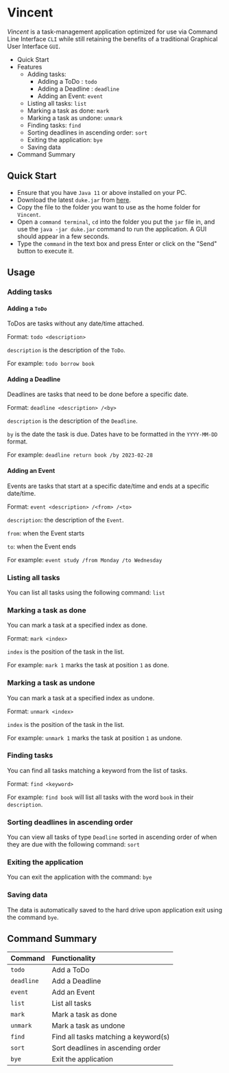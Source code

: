 # Vincent

_Vincent_ is a task-management application optimized for use via Command Line Interface `CLI` 
while still retaining the benefits of a traditional Graphical User Interface `GUI`.

- Quick Start
- Features
   - Adding tasks:
      - Adding a ToDo : `todo`
      - Adding a Deadline : `deadline`
      - Adding an Event: `event`
   - Listing all tasks: `list`
   - Marking a task as done: `mark`
   - Marking a task as undone: `unmark`
   - Finding tasks: `find`
   - Sorting deadlines in ascending order: `sort`
   - Exiting the application: `bye`
   - Saving data
- Command Summary

## Quick Start

* Ensure that you have `Java 11` or above installed on your PC.
* Download the latest `duke.jar` from [here](https://github.com/redHat-arko/ip/releases).
* Copy the file to the folder you want to use as the home folder for `Vincent`.
* Open a `command terminal`, `cd` into the folder you put the `jar`
file in, and use the `java -jar duke.jar` command to run the application. A GUI should appear in a few seconds.
* Type the `command` in the text box and press Enter or click on the "Send" button to execute it.

## Usage

### Adding tasks

#### Adding a `ToDo`

ToDos are tasks without any date/time attached.

Format: `todo <description>`

`description` is the description of the `ToDo`.

For example: `todo borrow book`

#### Adding a Deadline

Deadlines are tasks that need to be done before a specific date.

Format: `deadline <description> /<by>`

`description` is the description of the `Deadline`.

`by` is the date the task is due. Dates have to be formatted in the `YYYY-MM-DD` format.

For example: `deadline return book /by 2023-02-28`

#### Adding an Event

Events are tasks that start at a specific date/time and ends at a specific date/time.

Format: `event <description> /<from> /<to>`

`description`: the description of the `Event`.

`from`: when the Event starts

`to`: when the Event ends

For example: `event study /from Monday /to Wednesday`

### Listing all tasks

You can list all tasks using the following command: `list`

### Marking a task as done

You can mark a task at a specified index as done.

Format: `mark <index>`

`index` is the position of the task in the list.

For example: `mark 1` marks the task at position `1` as done.

### Marking a task as undone

You can mark a task at a specified index as undone.

Format: `unmark <index>`

`index` is the position of the task in the list.

For example: `unmark 1` marks the task at position `1` as undone.

### Finding tasks

You can find all tasks matching a keyword from the list of tasks.

Format: `find <keyword>`

For example: `find book` will list all tasks with the word `book` in their `description`.

### Sorting deadlines in ascending order

You can view all tasks of type `Deadline` sorted in ascending order of when they are 
due with the following command: `sort`

### Exiting the application

You can exit the application with the command: `bye`

### Saving data

The data is automatically saved to the hard drive upon application exit using the command `bye`.

## Command Summary

| Command    | Functionality                        |
|:-----------|:-------------------------------------|
| `todo`     | Add a ToDo                           |
| `deadline` | Add a Deadline                       |
| `event`    | Add an Event                         |
| `list`     | List all tasks                       |
| `mark`     | Mark a task as done                  |
| `unmark`   | Mark a task as undone                |
| `find`     | Find all tasks matching a keyword(s) |
| `sort`     | Sort deadlines in ascending order    |
| `bye`      | Exit the application                 |